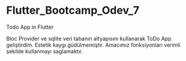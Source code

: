 # Flutter_Bootcamp_Odev_7
Todo App in Flutter


Bloc Provider ve sqlite veri tabanın altyapısını kullanarak ToDo App geliştirdim. 
Estetik kaygı güdülmemiştir. Amacımız fonksiyonları verimli şekilde kullanmayı saglamaktır.
